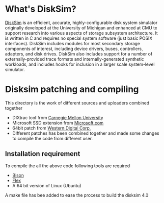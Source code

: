# What's DiskSim?

[DiskSim](http://www.pdl.cmu.edu/DiskSim/index.shtml) is an efficient, accurate, highly-configurable disk system simulator originally developed at the University of Michigan and enhanced at CMU to support research into various aspects of storage subsystem architecture. It is written in C and requires no special system software (just basic POSIX interfaces). DiskSim includes modules for most secondary storage components of interest, including device drivers, buses, controllers, adapters, and disk drives. DiskSim also includes support for a number of externally-provided trace formats and internally-generated synthetic workloads, and includes hooks for inclusion in a larger scale system-level simulator.

# Disksim patching and compiling
This directory is the work of different sources and uploaders combined together
* DIXtrac tool from [Carnegie Mellon University](http://www.pdl.cmu.edu/DiskSim/index.shtml)
* Microsoft SSD extension from [Microsoft.com](https://www.microsoft.com/en-us/download/details.aspx?id=52332)
* 64bit patch from [Western Digital Corp.](https://github.com/westerndigitalcorporation/DiskSim)
* Different patches has been combined together and made some changes to compile the code from different user.

## Installation requirement
To compile the all the above code following tools are required
* [Bison](https://www.gnu.org/software/bison/)
* [Flex](https://github.com/westes/flex)
* A 64 bit version of Linux (Ubuntu)

A make file has bee added to ease the process to build the disksim 4.0
